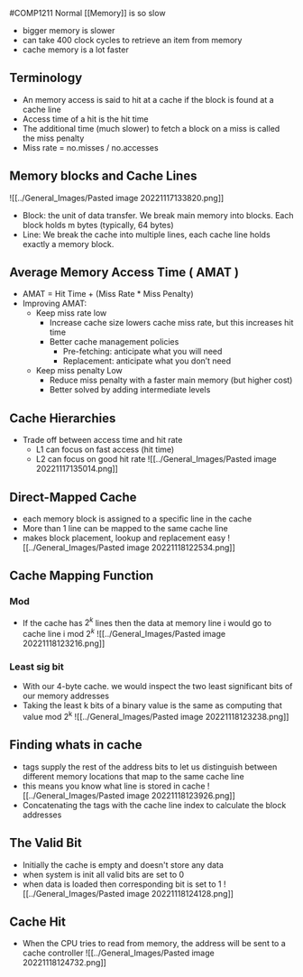 #COMP1211 
Normal [[Memory]] is so slow
- bigger memory is slower
- can take 400 clock cycles to retrieve an item from memory
- cache memory is a lot faster
## Terminology
- An memory access is said to hit at a cache if the block is found at a cache line
- Access time of a hit is the hit time
- The additional time (much slower) to fetch a block on a miss is called the miss penalty
- Miss rate = no.misses / no.accesses

## Memory blocks and Cache Lines
![[../General_Images/Pasted image 20221117133820.png]]
- Block: the unit of data transfer. We break main memory into blocks. Each block holds m bytes (typically, 64 bytes)
- Line: We break the cache into multiple lines, each cache line holds exactly a memory block.

## Average Memory Access Time ( AMAT )
- AMAT = Hit Time + (Miss Rate * Miss Penalty)
- Improving AMAT:
	- Keep miss rate low
		- Increase cache size lowers cache miss rate, but this increases hit time
		- Better cache management policies
			- Pre-fetching: anticipate what you will need
			- Replacement: anticipate what you don’t need
	- Keep miss penalty Low
		- Reduce miss penalty with a faster main memory (but higher cost)
		- Better solved by adding intermediate levels

## Cache Hierarchies
- Trade off between access time and hit rate
	- L1 can focus on fast access (hit time)
	- L2 can focus on good hit rate
![[../General_Images/Pasted image 20221117135014.png]]

## Direct-Mapped Cache
- each memory block is assigned to a specific line in the cache
- More than 1 line can be mapped to the same cache line
- makes block placement, lookup and replacement easy
![[../General_Images/Pasted image 20221118122534.png]]

## Cache Mapping Function
### Mod
- If the cache has $2^k$ lines then the data at memory line i would go to cache line i mod $2^k$
![[../General_Images/Pasted image 20221118123216.png]]
### Least sig bit
- With our 4-byte cache. we would inspect the two least significant bits of our memory addresses
- Taking the least k bits of a binary value is the same as computing that value mod 2<sup>k</sup>
![[../General_Images/Pasted image 20221118123238.png]]

## Finding whats in cache
- tags supply the rest of the address bits to let us distinguish between different memory locations that map to the same cache line
- this means you know what line is stored in cache
![[../General_Images/Pasted image 20221118123926.png]]
- Concatenating the tags with the cache line index to calculate the block addresses

## The Valid Bit
- Initially the cache is empty and doesn't store any data
- when system is init all valid bits are set to 0
- when data is loaded then corresponding bit is set to 1
![[../General_Images/Pasted image 20221118124128.png]]

## Cache Hit
- When the CPU tries to read from memory, the address will be sent to a cache controller
![[../General_Images/Pasted image 20221118124732.png]]
